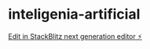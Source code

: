 # inteligenia-artificial

[Edit in StackBlitz next generation editor ⚡️](https://stackblitz.com/~/github.com/fernandoreng/inteligenia-artificial)